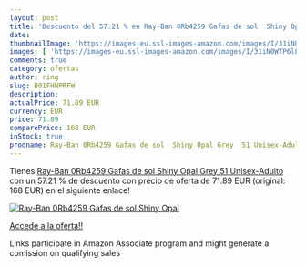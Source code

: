 ```yaml
---
layout: post
title: 'Descuento del 57.21 % en Ray-Ban 0Rb4259 Gafas de sol  Shiny Opal'
date: 
thumbnailImage: 'https://images-eu.ssl-images-amazon.com/images/I/31iN0WTP6lL._SL200_.jpg'
images: [ 'https://images-eu.ssl-images-amazon.com/images/I/31iN0WTP6lL._SL200_.jpg' ]
comments: true
category: ofertas
author: ring
slug: B01FHNPRFW
description:
actualPrice: 71.89 EUR
currency: EUR
price: 71.89
comparePrice: 168 EUR
inStock: true
prodname: Ray-Ban 0Rb4259 Gafas de sol  Shiny Opal Grey  51 Unisex-Adulto
---
```


Tienes [Ray-Ban 0Rb4259 Gafas de sol  Shiny Opal Grey  51 Unisex-Adulto](https://www.amazon.es/dp/B01FHNPRFW/?tag=tolees-21) con un 57.21 % de descuento con precio de oferta de 71.89 EUR (original: 168 EUR) en el siguiente enlace!

[![Ray-Ban 0Rb4259 Gafas de sol  Shiny Opal](https://images-eu.ssl-images-amazon.com/images/I/31iN0WTP6lL._SL200_.jpg)](https://www.amazon.es/dp/B01FHNPRFW/?tag=tolees-21)

[Accede a la oferta!!](https://www.amazon.es/dp/B01FHNPRFW/?tag=tolees-21)

Links participate in Amazon Associate program and might generate a comission on qualifying sales


